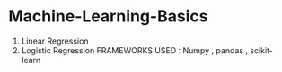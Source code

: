 # Machine-Learning-Basics
1. Linear Regression 
2. Logistic Regression 
FRAMEWORKS USED : Numpy , pandas , scikit-learn

